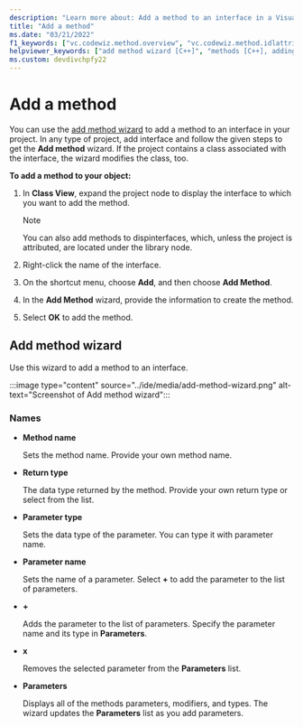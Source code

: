 ```yaml
---
description: "Learn more about: Add a method to an interface in a Visual C++ project"
title: "Add a method"
ms.date: "03/21/2022"
f1_keywords: ["vc.codewiz.method.overview", "vc.codewiz.method.idlattrib"]
helpviewer_keywords: ["add method wizard [C++]", "methods [C++], adding", "methods [C++], adding using wizards", "IDL attributes, add method wizard"]
ms.custom: devdivchpfy22
---
```

# Add a method

You can use the [add method wizard](#add-method-wizard) to add a method to an interface in your project. In any type of project, add interface and follow the given steps to get the **Add method** wizard. If the project contains a class associated with the interface, the wizard modifies the class, too.

**To add a method to your object:**

1. In **Class View**, expand the project node to display the interface to which you want to add the method.

   > [!NOTE]
   > You can also add methods to dispinterfaces, which, unless the project is attributed, are located under the library node.

1. Right-click the name of the interface.

1. On the shortcut menu, choose **Add**, and then choose **Add Method**.

1. In the **Add Method** wizard, provide the information to create the method.

1. Select **OK** to add the method.

## Add method wizard

Use this wizard to add a method to an interface.

:::image type="content" source="../ide/media/add-method-wizard.png" alt-text="Screenshot of Add method wizard":::

### Names

- **Method name**

  Sets the method name. Provide your own method name.

- **Return type**

  The data type returned by the method. Provide your own return type or select from the list.

- **Parameter type**

  Sets the data type of the parameter. You can type it with parameter name.

- **Parameter name**

  Sets the name of a parameter. Select **+** to add the parameter to the list of parameters.

- **+**

  Adds the parameter to the list of parameters. Specify the parameter name and its type in **Parameters**.

- **x**

  Removes the selected parameter from the **Parameters** list.

- **Parameters**

  Displays all of the methods parameters, modifiers, and types. The wizard updates the **Parameters** list as you add parameters.
